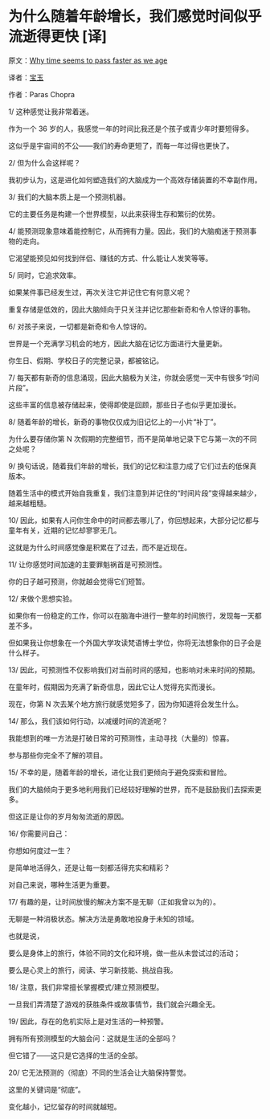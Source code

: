 # 为什么随着年龄增长，我们感觉时间似乎流逝得更快 [译]

原文：[Why time seems to pass faster as we age](https://invertedpassion.com/why-time-seems-to-pass-faster-as-we-age/)

译者：[宝玉](https://baoyu.io/translations/life/why-time-seems-to-pass-faster-as-we-age)

作者：Paras Chopra



1/ 这种感觉让我非常着迷。

作为一个 36 岁的人，我感觉一年的时间比我还是个孩子或青少年时要短得多。

这似乎是宇宙间的不公——我们的寿命更短了，而每一年过得也更快了。

2/ 但为什么会这样呢？

我初步认为，这是进化如何塑造我们的大脑成为一个高效存储装置的不幸副作用。

3/ 我们的大脑本质上是一个预测机器。

它的主要任务是构建一个世界模型，以此来获得生存和繁衍的优势。

4/ 能预测现象意味着能控制它，从而拥有力量。因此，我们的大脑痴迷于预测事物的走向。

它渴望能预见如何找到伴侣、赚钱的方式、什么能让人发笑等等。

5/ 同时，它追求效率。

如果某件事已经发生过，再次关注它并记住它有何意义呢？

重复存储是低效的，因此大脑倾向于只关注并记忆那些新奇和令人惊讶的事物。

6/ 对孩子来说，一切都是新奇和令人惊讶的。

世界是一个充满学习机会的地方，因此大脑在记忆方面进行大量更新。

你生日、假期、学校日子的完整记录，都被铭记。

7/ 每天都有新奇的信息涌现，因此大脑极为关注，你就会感觉一天中有很多“时间片段”。

这些丰富的信息被存储起来，使得即使是回顾，那些日子也似乎更加漫长。

8/ 随着年龄的增长，新奇的事物仅仅成为旧记忆上的一小片“补丁”。

为什么要存储你第 N 次假期的完整细节，而不是简单地记录下它与第一次的不同之处呢？

9/ 换句话说，随着我们年龄的增长，我们的记忆和注意力成了它们过去的低保真版本。

随着生活中的模式开始自我重复，我们注意到并记住的“时间片段”变得越来越少，越来越粗糙。

10/ 因此，如果有人问你生命中的时间都去哪儿了，你回想起来，大部分记忆都与童年有关，近期的记忆却寥寥无几。

这就是为什么时间感觉像是积累在了过去，而不是近现在。

11/ 让你感觉时间加速的主要罪魁祸首是可预测性。

你的日子越可预测，你就越会觉得它们短暂。

12/ 来做个思想实验。

如果你有一份稳定的工作，你可以在脑海中进行一整年的时间旅行，发现每一天都差不多。

但如果我让你想象在一个外国大学攻读梵语博士学位，你将无法想象你的日子会是什么样子。

13/ 因此，可预测性不仅影响我们对当前时间的感知，也影响对未来时间的预期。

在童年时，假期因为充满了新奇信息，因此它让人觉得充实而漫长。

现在，你第 N 次去某个地方旅行就感觉短多了，因为你知道将会发生什么。

14/ 那么，我们该如何行动，以减缓时间的流逝呢？

我能想到的唯一方法是打破日常的可预测性，主动寻找（大量的）惊喜。

参与那些你完全不了解的项目。

15/ 不幸的是，随着年龄的增长，进化让我们更倾向于避免探索和冒险。

我们的大脑倾向于更多地利用我们已经较好理解的世界，而不是鼓励我们去探索更多。

但这正是让你的岁月匆匆流逝的原因。

16/ 你需要问自己：

你想如何度过一生？

是简单地活得久，还是让每一刻都活得充实和精彩？

对自己来说，哪种生活更为重要。

17/ 有趣的是，让时间放慢的解决方案不是无聊（正如我曾以为的）。

无聊是一种消极状态。解决方法是勇敢地投身于未知的领域。

也就是说，

要么是身体上的旅行，体验不同的文化和环境，做一些从未尝试过的活动；

要么是心灵上的旅行，阅读、学习新技能、挑战自我。

18/ 注意，我们非常擅长掌握模式/建立预测模型。

一旦我们弄清楚了游戏的获胜条件或故事情节，我们就会兴趣全无。

19/ 因此，存在的危机实际上是对生活的一种预警。

拥有所有预测模型的大脑会问：这就是生活的全部吗？

但它错了——这只是它选择的生活的全部。

20/ 它无法预测的（彻底）不同的生活会让大脑保持警觉。

这里的关键词是“彻底”。

变化越小，记忆留存的时间就越短。
